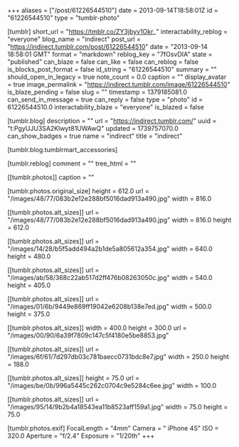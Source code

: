 +++
aliases = ["/post/61226544510"]
date = 2013-09-14T18:58:01Z
id = "61226544510"
type = "tumblr-photo"

[tumblr]
short_url = "https://tmblr.co/ZY3jbyv1Okr_"
interactability_reblog = "everyone"
blog_name = "indirect"
post_url = "https://indirect.tumblr.com/post/61226544510"
date = "2013-09-14 18:58:01 GMT"
format = "markdown"
reblog_key = "7fOsvDIA"
state = "published"
can_blaze = false
can_like = false
can_reblog = false
is_blocks_post_format = false
id_string = "61226544510"
summary = ""
should_open_in_legacy = true
note_count = 0.0
caption = ""
display_avatar = true
image_permalink = "https://indirect.tumblr.com/image/61226544510"
is_blaze_pending = false
slug = ""
timestamp = 1379185081.0
can_send_in_message = true
can_reply = false
type = "photo"
id = 61226544510.0
interactability_blaze = "everyone"
is_blazed = false

[tumblr.blog]
description = ""
url = "https://indirect.tumblr.com/"
uuid = "t:PgyUJU3SA2Klwyt81UWAwQ"
updated = 1739757070.0
can_show_badges = true
name = "indirect"
title = "indirect"

[tumblr.blog.tumblrmart_accessories]

[tumblr.reblog]
comment = ""
tree_html = ""

[[tumblr.photos]]
caption = ""

[tumblr.photos.original_size]
height = 612.0
url = "/images/48/77/083b2e12e288bf5016dad913a490.jpg"
width = 816.0

[[tumblr.photos.alt_sizes]]
url = "/images/48/77/083b2e12e288bf5016dad913a490.jpg"
width = 816.0
height = 612.0

[[tumblr.photos.alt_sizes]]
url = "/images/14/28/b5f5add494a2b1de5a805612a354.jpg"
width = 640.0
height = 480.0

[[tumblr.photos.alt_sizes]]
url = "/images/ab/58/368c22ab517d2ff476b08263050c.jpg"
width = 540.0
height = 405.0

[[tumblr.photos.alt_sizes]]
url = "/images/01/6b/9449e869ff19042e6208b138e7ed.jpg"
width = 500.0
height = 375.0

[[tumblr.photos.alt_sizes]]
width = 400.0
height = 300.0
url = "/images/00/90/6a39f7809c147c5f4180e5be8853.jpg"

[[tumblr.photos.alt_sizes]]
url = "/images/6f/61/7d297db03c781baecc0731bdc8e7.jpg"
width = 250.0
height = 188.0

[[tumblr.photos.alt_sizes]]
height = 75.0
url = "/images/be/0b/996a5445c262c0704c9e5284c6ee.jpg"
width = 100.0

[[tumblr.photos.alt_sizes]]
url = "/images/95/14/9b2b4a18543ea11b8523aff159a1.jpg"
width = 75.0
height = 75.0

[tumblr.photos.exif]
FocalLength = "4mm"
Camera = " iPhone 4S"
ISO = 320.0
Aperture = "f/2.4"
Exposure = "1/20th"
+++
